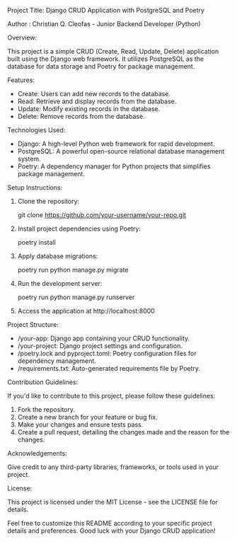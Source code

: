 Project Title: Django CRUD Application with PostgreSQL and Poetry

Author : Christian Q. Cleofas - Junior Backend Developer (Python)

Overview:

This project is a simple CRUD (Create, Read, Update, Delete) application built using the Django web framework. It utilizes PostgreSQL as the database for data storage and Poetry for package management.

Features:

- Create: Users can add new records to the database.
- Read: Retrieve and display records from the database.
- Update: Modify existing records in the database.
- Delete: Remove records from the database.

Technologies Used:

- Django: A high-level Python web framework for rapid development.
- PostgreSQL: A powerful open-source relational database management system.
- Poetry: A dependency manager for Python projects that simplifies package management.

Setup Instructions:

1. Clone the repository:

   git clone https://github.com/your-username/your-repo.git

2. Install project dependencies using Poetry:

   poetry install

3. Apply database migrations:

   poetry run python manage.py migrate

4. Run the development server:

   poetry run python manage.py runserver

5. Access the application at http://localhost:8000

Project Structure:

- /your-app: Django app containing your CRUD functionality.
- /your-project: Django project settings and configuration.
- /poetry.lock and pyproject.toml: Poetry configuration files for dependency management.
- /requirements.txt: Auto-generated requirements file by Poetry.

Contribution Guidelines:

If you'd like to contribute to this project, please follow these guidelines:

1. Fork the repository.
2. Create a new branch for your feature or bug fix.
3. Make your changes and ensure tests pass.
4. Create a pull request, detailing the changes made and the reason for the changes.

Acknowledgements:

Give credit to any third-party libraries, frameworks, or tools used in your project.

License:

This project is licensed under the MIT License - see the LICENSE file for details.

Feel free to customize this README according to your specific project details and preferences. Good luck with your Django CRUD application!
